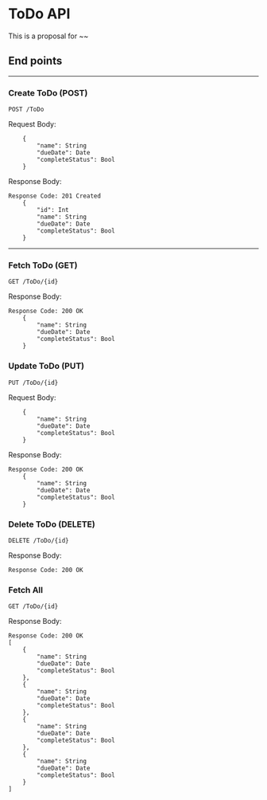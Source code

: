 # ToDo API
This is a proposal for ~~

## End points
---


### Create ToDo (POST)
`POST /ToDo`

Request Body: 
```
    {
        "name": String
        "dueDate": Date
        "completeStatus": Bool
    }
```
Response Body: 
```
Response Code: 201 Created
    {
        "id": Int
        "name": String
        "dueDate": Date
        "completeStatus": Bool
    }
```

--- 

### Fetch ToDo (GET)
`GET /ToDo/{id}`

Response Body:
```
Response Code: 200 OK
    {
        "name": String
        "dueDate": Date
        "completeStatus": Bool
    }
```



### Update ToDo (PUT)
`PUT /ToDo/{id}`

Request Body:
```
    {
        "name": String
        "dueDate": Date
        "completeStatus": Bool
    }
```

Response Body:
```
Response Code: 200 OK
    {
        "name": String
        "dueDate": Date
        "completeStatus": Bool
    }
```



### Delete ToDo (DELETE)
`DELETE /ToDo/{id}`

Response Body:
```
Response Code: 200 OK
```



### Fetch All
`GET /ToDo/{id}`

Response Body:
```
Response Code: 200 OK
[
    {
        "name": String
        "dueDate": Date
        "completeStatus": Bool
    },
    {
        "name": String
        "dueDate": Date
        "completeStatus": Bool
    },
    {
        "name": String
        "dueDate": Date
        "completeStatus": Bool
    },
    {
        "name": String
        "dueDate": Date
        "completeStatus": Bool
    }
]
```
